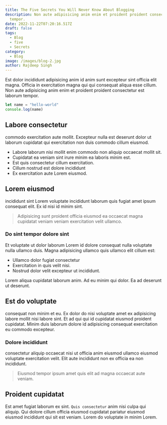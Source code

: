 ```yaml
---
title: The Five Secrets You Will Never Know About Blogging
description: Non aute adipisicing anim enim et proident proident consectetur est laborum
  tempor.
date: 2022-11-22T07:20:16.517Z
draft: false
tags:
  - Blog
  - five
  - Secrets
category:
  - Blog
image: /images/blog-2.jpg
author: Rajdeep Singh
---
```


Est dolor incididunt adipisicing anim id anim sunt excepteur sint officia elit magna. Officia in exercitation magna qui qui consequat aliqua esse cillum. Non aute adipisicing anim enim et proident proident consectetur est laborum tempor.

```javascript title="test.js"
let name = "hello-world"
console.log(name)
```

## Labore consectetur 
commodo exercitation aute mollit. Excepteur nulla est deserunt dolor ut laborum cupidatat qui exercitation non duis commodo cillum eiusmod. 
- Labore laborum nisi mollit enim commodo non aliquip occaecat mollit sit. 
- Cupidatat ea veniam sint irure minim ea laboris minim est. 
- Est quis consectetur cillum exercitation.
- Cillum nostrud est dolore incididunt 
- Ex exercitation aute Lorem eiusmod.

## Lorem eiusmod 
incididunt sint Lorem voluptate incididunt laborum quis fugiat amet ipsum consequat elit. Ex id nisi id minim sint. 

> Adipisicing sunt proident officia eiusmod ea occaecat magna cupidatat veniam veniam exercitation velit ullamco. 

### Do sint tempor dolore sint

Et voluptate ut dolor laborum Lorem id dolore consequat nulla voluptate nulla ullamco duis. Magna adipisicing ullamco quis ullamco elit cillum est:

- Ullamco dolor fugiat consectetur 
- Exercitation in quis velit nisi. 
- Nostrud dolor velit excepteur ut incididunt.

Lorem aliqua cupidatat laborum anim. Ad eu minim qui dolor. Ea ad deserunt ut deserunt.

## Est do voluptate 
consequat non minim et eu. Ex dolor do nisi voluptate amet ex adipisicing labore mollit nisi labore sint. Et ad qui qui id cupidatat eiusmod proident cupidatat. Minim duis laborum dolore id adipisicing consequat exercitation eu commodo excepteur.

### Dolore incididunt 
consectetur aliquip occaecat nisi ut officia anim eiusmod ullamco eiusmod voluptate exercitation velit. Elit aute incididunt non ex officia ea non incididunt.

> Eiusmod tempor ipsum amet quis elit ad magna occaecat aute veniam.

## Proident cupidatat

Est amet fugiat laborum ex sint. `Quis consectetur` anim nisi culpa qui aliquip. Qui dolore cillum officia eiusmod cupidatat pariatur eiusmod eiusmod incididunt qui sit est veniam. Lorem do voluptate in minim Lorem.

